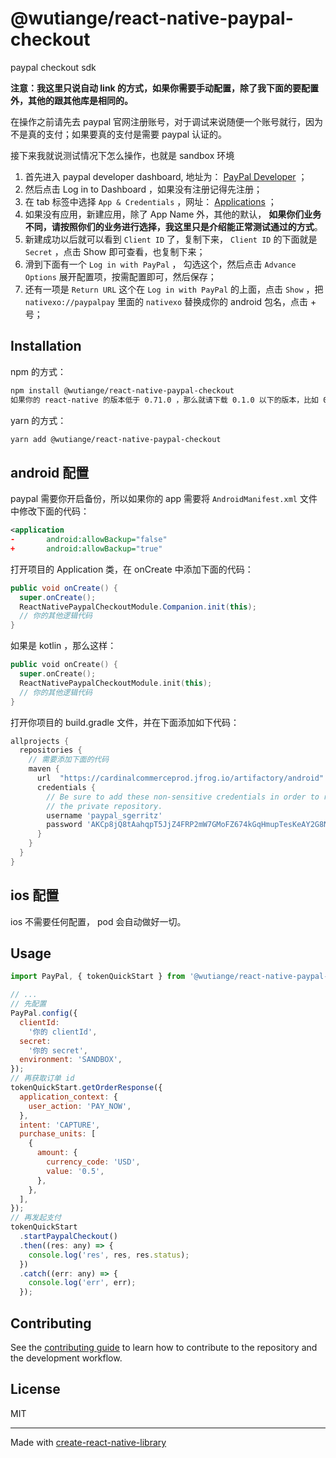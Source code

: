 # @wutiange/react-native-paypal-checkout

paypal checkout sdk

**注意：我这里只说自动 link 的方式，如果你需要手动配置，除了我下面的要配置外，其他的跟其他库是相同的。**

在操作之前请先去 paypal 官网注册账号，对于调试来说随便一个账号就行，因为不是真的支付；如果要真的支付是需要 paypal 认证的。

接下来我就说测试情况下怎么操作，也就是 sandbox 环境

1. 首先进入 paypal developer dashboard, 地址为： [PayPal Developer](https://developer.paypal.com/home) ；
2. 然后点击 Log in to Dashboard ，如果没有注册记得先注册；
3. 在 tab 标签中选择 `App & Credentials` ，网址： [Applications](https://developer.paypal.com/dashboard/applications/sandbox) ；
4. 如果没有应用，新建应用，除了 App Name 外，其他的默认， **如果你们业务不同，请按照你们的业务进行选择，我这里只是介绍能正常测试通过的方式**。
5. 新建成功以后就可以看到 `Client ID` 了，复制下来， `Client ID` 的下面就是 `Secret` ，点击 Show 即可查看，也复制下来；
6. 滑到下面有一个 `Log in with PayPal` ， 勾选这个，然后点击 `Advance Options` 展开配置项，按需配置即可，然后保存；
7. 还有一项是 `Return URL` 这个在 `Log in with PayPal` 的上面，点击 `Show` ，把 `nativexo://paypalpay` 里面的 `nativexo` 替换成你的 android 包名，点击 + 号；

## Installation

npm 的方式：
```sh
npm install @wutiange/react-native-paypal-checkout
如果你的 react-native 的版本低于 0.71.0 ，那么就请下载 0.1.0 以下的版本，比如 0.0.2;否则请下载高版本。
```
yarn 的方式：
```sh
yarn add @wutiange/react-native-paypal-checkout
```

## android 配置

paypal 需要你开启备份，所以如果你的 app 需要将 `AndroidManifest.xml` 文件中修改下面的代码：
```xml
<application
-       android:allowBackup="false"
+       android:allowBackup="true"
```

打开项目的 Application 类，在 onCreate 中添加下面的代码：
```java
public void onCreate() {
  super.onCreate();
  ReactNativePaypalCheckoutModule.Companion.init(this);
  // 你的其他逻辑代码
}
```

如果是 kotlin ，那么这样：
```kotlin
public void onCreate() {
  super.onCreate();
  ReactNativePaypalCheckoutModule.init(this);
  // 你的其他逻辑代码
}
```

打开你项目的 build.gradle 文件，并在下面添加如下代码：
```groovy
allprojects {
  repositories {
    // 需要添加下面的代码
    maven {
      url  "https://cardinalcommerceprod.jfrog.io/artifactory/android"
      credentials {
        // Be sure to add these non-sensitive credentials in order to retrieve dependencies from
        // the private repository.
        username 'paypal_sgerritz'
        password 'AKCp8jQ8tAahqpT5JjZ4FRP2mW7GMoFZ674kGqHmupTesKeAY2G8NcmPKLuTxTGkKjDLRzDUQ'
      }
    }
  }
}
```

## ios 配置
ios 不需要任何配置， pod 会自动做好一切。

## Usage


```js
import PayPal, { tokenQuickStart } from '@wutiange/react-native-paypal-checkout';

// ...
// 先配置
PayPal.config({
  clientId:
    '你的 clientId',
  secret:
    '你的 secret',
  environment: 'SANDBOX',
});
// 再获取订单 id
tokenQuickStart.getOrderResponse({
  application_context: {
    user_action: 'PAY_NOW',
  },
  intent: 'CAPTURE',
  purchase_units: [
    {
      amount: {
        currency_code: 'USD',
        value: '0.5',
      },
    },
  ],
});
// 再发起支付
tokenQuickStart
  .startPaypalCheckout()
  .then((res: any) => {
    console.log('res', res, res.status);
  })
  .catch((err: any) => {
    console.log('err', err);
  });
```

## Contributing

See the [contributing guide](CONTRIBUTING.md) to learn how to contribute to the repository and the development workflow.

## License

MIT

---

Made with [create-react-native-library](https://github.com/callstack/react-native-builder-bob)
